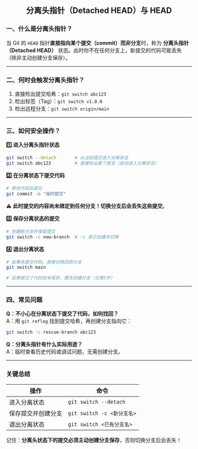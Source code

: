 ## <center>分离头指针（Detached HEAD）与 HEAD</center>

### 一、什么是分离头指针？
当 Git 的 `HEAD` 指针**直接指向某个提交（commit）而非分支**时，称为 **分离头指针（Detached HEAD）** 状态。此时你不在任何分支上，新提交的代码可能丢失（除非主动创建分支保存）。

---

### 二、何时会触发分离头指针？
1. 直接检出提交哈希：`git switch abc123`  
2. 检出标签（Tag）：`git switch v1.0.0`  
3. 检出远程分支：`git switch origin/main`

---

### 三、如何安全操作？

**1️⃣ 进入分离头指针状态**
```bash
git switch --detach       # 从当前提交进入分离状态
git switch abc123         # 直接检出某个提交（自动进入分离状态）
```

**2️⃣ 在分离状态下提交代码**
```bash
# 修改代码后提交
git commit -m "临时提交"
```
⚠️ **此时提交的内容尚未绑定到任何分支！切换分支后会丢失这些提交**。

**3️⃣ 保存分离状态的提交**
```bash
# 创建新分支并保留提交
git switch -c new-branch  # -c 表示创建并切换
```

**4️⃣ 退出分离状态**
```bash
# 如果未提交代码，直接切换回原分支
git switch main

# 如果提交了代码但未保存，需先创建分支（见第3步）
```

---

### 四、常见问题

**Q：不小心在分离状态下提交了代码，如何找回？**  
A：用 `git reflog` 找到提交哈希，再创建分支指向它：
```bash
git switch -c rescue-branch abc123
```

**Q：分离头指针有什么实际用途？**  
A：临时查看历史代码或调试问题，无需创建分支。

---

### 关键总结
| 操作                | 命令                          |
|---------------------|-------------------------------|
| 进入分离状态        | `git switch --detach`         |
| 保存提交并创建分支  | `git switch -c <新分支名>`    |
| 退出分离状态        | `git switch <已有分支名>`     |

记住：**分离头状态下的提交必须主动创建分支保存**，否则切换分支后会丢失！